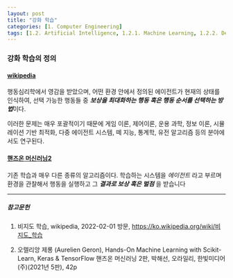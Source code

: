 ```yaml
---
layout: post
title: "강화 학습"
categories: [1. Computer Engineering]
tags: [1.2. Artificial Intelligence, 1.2.1. Machine Learning, 1.2.2. Deep Learning, a.b. Reinforcement Learning]
---
```



### 강화 학습의 정의

#### [wikipedia](https://ko.wikipedia.org/wiki/강화_학습)

행동심리학에서 영감을 받았으며, 어떤 환경 안에서 정의된 에이전트가 현재의 상태를 인식하여, 
선택 가능한 행동들 중 ***보상을 최대화하는 행동 혹은 행동 순서를 선택하는 방법***이다. 

이러한 문제는 매우 포괄적이기 때문에 게임 이론, 제어이론, 운용 과학, 정보 이론, 시뮬레이션 기반 최적화, 
다중 에이전트 시스템, 떼 지능, 통계학, 유전 알고리즘 등의 분야에서도 연구된다.

#### [핸즈온 머신러닝2](https://tensorflow.blog/핸즈온-머신러닝-1장2장/1-3-머신러닝-시스템의-종류/)

기존 학습과 매우 다른 종류의 알고리즘이다. 학습하는 시스템을 *에이전트* 라고 부르며 환경을 관찰해서 행동을 실행하고
그 ***결과로 보상 혹은 벌점*** 을 받습니다

---

##### 참고문헌

1) 비지도 학습, wikipedia, 2022-02-01 방문, https://ko.wikipedia.org/wiki/비지도_학습

2) 오렐리앙 제롱 (Aurelien Geron), Hands-On Machine Learning with Scikit-Learn, Keras & TensorFlow 핸즈온 머신러닝 2판, 박해선, 오라일리, 한빛미디어(주)(2021년 5판), 42p
